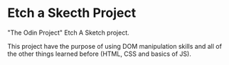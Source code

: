 # Etch a Skecth Project
"The Odin Project" Etch A Sketch project.

This project have the purpose of using DOM manipulation skills and all of the other things learned before (HTML, CSS and basics of JS).
